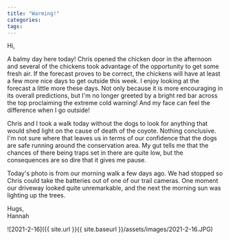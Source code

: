```yaml
---
title: "Warming!"
categories:
tags:
---
```


Hi,

A balmy day here today! Chris opened the chicken door in the afternoon and several of the chickens took advantage of the opportunity to get some fresh air. If the forecast proves to be correct, the chickens will have at least a few more nice days to get outside this week. I enjoy looking at the forecast a little more these days. Not only because it is more encouraging in its overall predictions, but I'm no longer greeted by a bright red bar across the top proclaiming the extreme cold warning! And my face can feel the difference when I go outside!

Chris and I took a walk today without the dogs to look for anything that would shed light on the cause of death of the coyote. Nothing conclusive. I'm not sure where that leaves us in terms of our confidence that the dogs are safe running around the conservation area. My gut tells me that the chances of there being traps set in there are quite low, but the consequences are so dire that it gives me pause.

Today's photo is from our morning walk a few days ago. We had stopped so Chris could take the batteries out of one of our trail cameras. One moment our driveway looked quite unremarkable, and the next the morning sun was lighting up the trees. 

Hugs,<br />
Hannah


![2021-2-16]({{ site.url }}{{ site.baseurl }}/assets/images/2021-2-16.JPG)